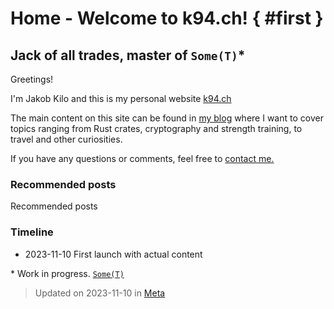 # Home - Welcome to k94.ch! { #first }

<!-- {{#title Welcome to k94.ch!}} -->

## Jack of all trades, master of **`Some(T)`***



Greetings! 

I'm Jakob Kilo and this is my personal website [k94.ch](/)


The main content on this site can be found in [my blog](./blog/index.md) 
where I want to cover topics ranging from Rust crates, 
cryptography and strength training, to travel and other curiosities.


If you have any questions or comments, feel free to [contact me.](./contact.md)

### Recommended posts

Recommended posts

### Timeline

- 2023-11-10 First launch with actual content

\* Work in progress. [`Some(T)`](https://doc.rust-lang.org/std/option/enum.Option.html#variant.Some)

> Updated on <time datetime="2023-11-10">2023-11-10</time> in [Meta](categories.md#Meta) 